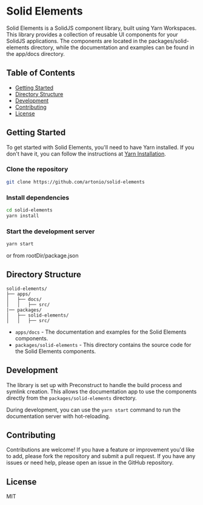 # Solid Elements

Solid Elements is a SolidJS component library, built using Yarn Workspaces. This library provides a collection of
reusable UI components for your SolidJS applications. The components are located in the packages/solid-elements
directory, while the documentation and examples can be found in the app/docs directory.

## Table of Contents

- [Getting Started](#getting-started)
- [Directory Structure](#directory-structure)
- [Development](#development)
- [Contributing](#contributing)
- [License](#license)

## Getting Started

To get started with Solid Elements, you'll need to have Yarn installed. If you don't have it, you can follow the
instructions at [Yarn Installation](https://classic.yarnpkg.com/en/docs/install).

### Clone the repository

```bash
git clone https://github.com/artonio/solid-elements
```

### Install dependencies

```bash
cd solid-elements
yarn install
```

### Start the development server

```bash
yarn start
```

or from rootDir/package.json

## Directory Structure

```
solid-elements/
├── apps/
│   ├── docs/
│   │   ├── src/
|── packages/
│   ├── solid-elements/
│   │   ├── src/
```

* `apps/docs` - The documentation and examples for the Solid Elements components.
* `packages/solid-elements` - This directory contains the source code for the Solid Elements components.

## Development

The library is set up with Preconstruct to handle the build process and symlink creation. This allows the documentation
app to use the components directly from the `packages/solid-elements` directory.

During development, you can use the `yarn start` command to run the documentation server with hot-reloading.

## Contributing

Contributions are welcome! If you have a feature or improvement you'd like to add, please fork the repository and submit
a pull request. If you have any issues or need help, please open an issue in the GitHub repository.

## License
MIT
